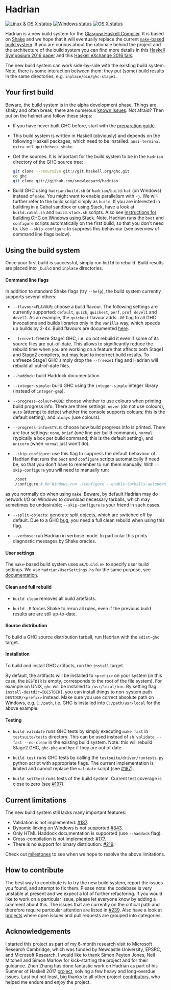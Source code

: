 Hadrian
=======

[![Linux & OS X status](https://img.shields.io/travis/snowleopard/hadrian/master.svg?label=Linux%20%26%20OS%20X)](https://travis-ci.org/snowleopard/hadrian) [![Windows status](https://img.shields.io/appveyor/ci/snowleopard/hadrian/master.svg?label=Windows)](https://ci.appveyor.com/project/snowleopard/hadrian) [![OS X status](https://img.shields.io/circleci/project/github/snowleopard/hadrian.svg?label=OS%20X)](https://circleci.com/gh/snowleopard/hadrian)

Hadrian is a new build system for the [Glasgow Haskell Compiler][ghc]. It is based
on [Shake][shake] and we hope that it will eventually replace the current
[`make`-based build system][make]. If you are curious about the rationale behind the
project and the architecture of the build system you can find more details in
this [Haskell Symposium 2016 paper][paper] and this [Haskell eXchange 2016 talk][talk].

The new build system can work side-by-side with the existing build system. Note, there is
some interaction between them: they put (some) build results in the same directories,
e.g. `inplace/bin/ghc-stage1`.

Your first build
----------------

Beware, the build system is in the alpha development phase. Things are shaky and often
break; there are numerous [known issues][issues]. Not afraid? Then put on the helmet and
follow these steps:

* If you have never built GHC before, start with the [preparation guide][ghc-preparation].

* This build system is written in Haskell (obviously) and depends on the following Haskell
packages, which need to be installed: `ansi-terminal extra mtl quickcheck shake`.

* Get the sources. It is important for the build system to be in the `hadrian` directory
of the GHC source tree:

    ```bash
    git clone --recursive git://git.haskell.org/ghc.git
    cd ghc
    git clone git://github.com/snowleopard/hadrian
    ```
    
* Build GHC using `hadrian/build.sh` or `hadrian/build.bat` (on Windows) instead
of `make`. You might want to enable parallelism with `-j`. We will further refer to the
build script simply as `build`. If you are interested in building in a Cabal sandbox
or using Stack, have a look at `build.cabal.sh` and `build.stack.sh` scripts. Also
see [instructions for building GHC on Windows using Stack][windows-build]. Note, Hadrian
runs the `boot` and `configure` scripts automatically on the first build, so that you don't
need to. Use `--skip-configure` to suppress this behaviour (see overview of command line
flags below).

Using the build system
----------------------
Once your first build is successful, simply run `build` to rebuild. Build results
are placed into `_build` and `inplace` directories.

#### Command line flags

In addition to standard Shake flags (try `--help`), the build system
currently supports several others:
* `--flavour=FLAVOUR`: choose a build flavour. The following settings are currently supported:
`default`, `quick`, `quickest`, `perf`, `prof`, `devel1` and `devel2`. As an example, the
`quickest` flavour adds `-O0` flag to all GHC invocations and builds libraries only in the
`vanilla` way, which speeds up builds by 3-4x. Build flavours are documented
[here](https://github.com/snowleopard/hadrian/blob/master/doc/flavours.md).

* `--freeze1`: freeze Stage1 GHC, i.e. do not rebuild it even if some of its source files
are out-of-date. This allows to significantly reduce the rebuild time when you are working
on a feature that affects both Stage1 and Stage2 compilers, but may lead to incorrect
build results. To unfreeze Stage1 GHC simply drop the `--freeze1` flag and Hadrian will
rebuild all out-of-date files.

* `--haddock`: build Haddock documentation.

* `--integer-simple`: build GHC using the `integer-simple` integer library (instead
of `integer-gmp`).

* `--progress-colour=MODE`: choose whether to use colours when printing build progress
info. There are three settings: `never` (do not use colours), `auto` (attempt to detect
whether the console supports colours; this is the default setting), and `always` (use
colours).

* `--progress-info=STYLE`: choose how build progress info is printed. There are four
settings: `none`, `brief` (one line per build command), `normal` (typically a box per
build command; this is the default setting), and `unicorn` (when `normal` just won't do).

* `--skip-configure`: use this flag to suppress the default behaviour of Hadrian that
runs the `boot` and `configure` scripts automatically if need be, so that you don't have
to remember to run them manually. With `--skip-configure` you will need to manually run:

    ```bash
    ./boot
    ./configure # On Windows run ./configure --enable-tarballs-autodownload
    ```
as you normally do when using `make`. Beware, by default Hadrian may do network I/O on
Windows to download necessary tarballs, which may sometimes be undesirable; `--skip-configure`
is your friend in such cases.

* `--split-objects`: generate split objects, which are switched off by default. Due to
a GHC [bug][ghc-split-objs-bug], you need a full clean rebuild when using this flag.

* `--verbose`: run Hadrian in verbose mode. In particular this prints diagnostic messages
by Shake oracles.

#### User settings

The `make`-based build system uses `mk/build.mk` to specify user build settings. We
use `hadrian/UserSettings.hs` for the same purpose, see [documentation](doc/user-settings.md).

#### Clean and full rebuild

* `build clean` removes all build artefacts. 

* `build -B` forces Shake to rerun all rules, even if the previous build results are
are still up-to-date.

#### Source distribution

To build a GHC source distribution tarball, run Hadrian with the `sdist-ghc` target.

#### Installation

To build and install GHC artifacts, run the `install` target.

By default, the artifacts will be installed to `<prefix>` on your system
(in this case, the `DESTDIR` is empty, corresponds to the root of the file system).
For example on UNIX, `ghc` will be installed to `/usr/local/bin`. By setting flag `--install-destdir=[DESTDIR]`,
you can install things to non-system path `DESTDIR/<prefix>` instead.
Make sure you use correct absolute path on Windows, e.g. `C:/path`,
i.e. GHC is installed into `C:/path/usr/local` for the above example.

#### Testing

* `build validate` runs GHC tests by simply executing `make fast` in `testsuite/tests`
directory. This can be used instead of `sh validate --fast --no-clean` in the existing
build system. Note: this will rebuild Stage2 GHC, `ghc-pkg` and `hpc` if they are out of date.

* `build test` runs GHC tests by calling the `testsuite/driver/runtests.py` python
script with appropriate flags. The current implementation is limited and cannot
replace the `validate` script (see [#187][validation-issue]).

* `build selftest` runs tests of the build system. Current test coverage is close to
zero (see [#197][test-issue]).

Current limitations
-------------------
The new build system still lacks many important features:
* Validation is not implemented: [#187][validation-issue].
* Dynamic linking on Windows is not supported [#343][dynamic-windows-issue].
* Only HTML Haddock documentation is supported (use `--haddock` flag). 
* Cross-compilation is not implemented: [#177][cross-compilation-issue].
* There is no support for binary distribution: [#219][install-issue].

Check out [milestones] to see when we hope to resolve the above limitations.

How to contribute
-----------------

The best way to contribute is to try the new build system, report the issues
you found, and attempt to fix them. Please note: the codebase is very unstable
at present and we expect a lot of further refactoring. If you would like to
work on a particular issue, please let everyone know by adding a comment about
this. The issues that are currently on the critical path and therefore require
particular attention are listed in [#239](https://github.com/snowleopard/hadrian/issues/239).
Also have a look at [projects](https://github.com/snowleopard/hadrian/projects)
where open issues and pull requests are grouped into categories.

Acknowledgements
----------------

I started this project as part of my 6-month research visit to Microsoft
Research Cambridge, which was funded by Newcastle University, EPSRC, and
Microsoft Research. I would like to thank Simon Peyton Jones, Neil Mitchell
and Simon Marlow for kick-starting the project and for their guidance. 
Zhen Zhang has done fantastic work on Hadrian as part of his Summer of
Haskell 2017 [project](https://summer.haskell.org/ideas.html#hadrian-ghc),
solving a few heavy and long-overdue issues. Last but not least, big thanks
to all other project [contributors][contributors], who helped me endure and
enjoy the project.

[ghc]: https://en.wikipedia.org/wiki/Glasgow_Haskell_Compiler
[shake]: https://github.com/ndmitchell/shake/blob/master/README.md
[make]: https://ghc.haskell.org/trac/ghc/wiki/Building/Architecture
[paper]: https://www.staff.ncl.ac.uk/andrey.mokhov/Hadrian.pdf
[talk]: https://skillsmatter.com/skillscasts/8722-meet-hadrian-a-new-build-system-for-ghc
[issues]: https://github.com/snowleopard/hadrian/issues
[ghc-preparation]: https://ghc.haskell.org/trac/ghc/wiki/Building/Preparation
[ghc-windows-quick-build]: https://ghc.haskell.org/trac/ghc/wiki/Building/Preparation/Windows#AQuickBuild
[windows-build]: https://github.com/snowleopard/hadrian/blob/master/doc/windows.md
[ghc-split-objs-bug]: https://ghc.haskell.org/trac/ghc/ticket/11315
[test-issue]: https://github.com/snowleopard/hadrian/issues/197
[validation-issue]: https://github.com/snowleopard/hadrian/issues/187
[dynamic-windows-issue]: https://github.com/snowleopard/hadrian/issues/343
[cross-compilation-issue]: https://github.com/snowleopard/hadrian/issues/177
[install-issue]: https://github.com/snowleopard/hadrian/issues/219
[milestones]: https://github.com/snowleopard/hadrian/milestones
[contributors]: https://github.com/snowleopard/hadrian/graphs/contributors
